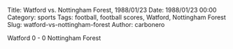 Title: Watford vs. Nottingham Forest, 1988/01/23
Date: 1988/01/23 00:00
Category: sports
Tags: football, football scores, Watford, Nottingham Forest
Slug: watford-vs-nottingham-forest
Author: carbonero


Watford 0 - 0 Nottingham Forest

